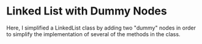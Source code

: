 # Linked List with Dummy Nodes

Here, I simplified a LinkedList class by adding two "dummy" nodes in order to simplify the implementation of several
of the methods in the class.
